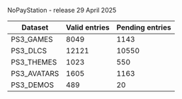 NoPayStation - release 29 April 2025

|  Dataset  |Valid entries|Pending entries|
|-----------|-------------|---------------|
| PS3_GAMES |     8049    |      1143     |
|  PS3_DLCS |    12121    |     10550     |
| PS3_THEMES|     1023    |      550      |
|PS3_AVATARS|     1605    |      1163     |
| PS3_DEMOS |     489     |       20      |